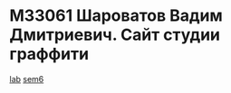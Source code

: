 # М33061 Шароватов Вадим Дмитриевич. Сайт студии граффити
[lab](../ITMO_web/lab/index.html)
[sem6](../ITMO_web/public/views/index.hbs)
